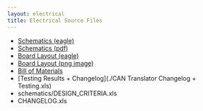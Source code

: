 ```yaml
---
layout: electrical
title: Electrical Source Files
---
```


* [Schematics (eagle)](./vehicle-interface.sch)
* [Schematics (pdf)](./vehicle-interface.sch.pdf)
* [Board Layout (eagle)](./vehicle-interface.brd)
* [Board Layout (png image)](./vehicle-interface.brd.png)
* [Bill of Materials](./vehicle-interface.bom.xls)
* [Testing Results + Changelog](./CAN Translator Changelog + Testing.xls)
* schematics/DESIGN_CRITERIA.xls
* CHANGELOG.xls
